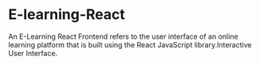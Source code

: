 # E-learning-React
An E-Learning React Frontend refers to the user interface of an online learning platform that is built using the React JavaScript library.Interactive User Interface.

